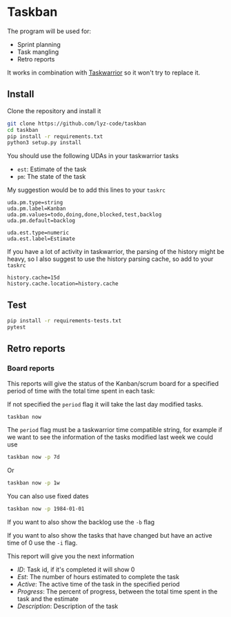 # Taskban

The program will be used for:
* Sprint planning
* Task mangling
* Retro reports

It works in combination with [Taskwarrior](taskwarrior.org) so it won't try to
replace it.

## Install

Clone the repository and install it

```bash
git clone https://github.com/lyz-code/taskban
cd taskban
pip install -r requirements.txt
python3 setup.py install
```

You should use the following UDAs in your taskwarrior tasks
* `est`: Estimate of the task
* `pm`: The state of the task

My suggestion would be to add this lines to your `taskrc`

```
uda.pm.type=string
uda.pm.label=Kanban
uda.pm.values=todo,doing,done,blocked,test,backlog
uda.pm.default=backlog

uda.est.type=numeric
uda.est.label=Estimate
```

If you have a lot of activity in taskwarrior, the parsing of the history might
be heavy, so I also suggest to use the history parsing cache, so add to your
`taskrc`

```
history.cache=15d
history.cache.location=history.cache
```

## Test

```bash
pip install -r requirements-tests.txt
pytest
```

## Retro reports

### Board reports

This reports will give the status of the Kanban/scrum board for a specified period of
time with the total time spent in each task:

If not specified the `period` flag it will take the last day modified tasks.

```bash
taskban now
```

The `period` flag must be a taskwarrior time compatible string, for example if
we want to see the information of the tasks modified last week we could use

```bash
taskban now -p 7d
```

Or

```bash
taskban now -p 1w
```

You can also use fixed dates

```bash
taskban now -p 1984-01-01
```

If you want to also show the backlog use the `-b` flag

If you want to also show the tasks that have changed but have an active time of
0 use the `-i` flag.

This report will give you the next information
* *ID*: Task id, if it's completed it will show 0
* *Est*: The number of hours estimated to complete the task
* *Active*: The active time of the task in the specified period
* *Progress*: The percent of progress, between the total time spent in the task
  and the estimate
* *Description*: Description of the task

